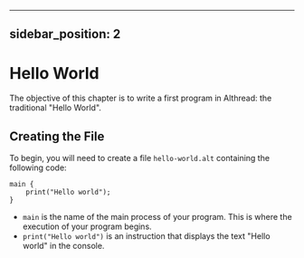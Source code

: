 
---
sidebar_position: 2
---


# Hello World
The objective of this chapter is to write a first program in Althread: the traditional "Hello World".

## Creating the File
To begin, you will need to create a file `hello-world.alt` containing the following code:

```althread
main {
    print("Hello world");
}
```

- `main` is the name of the main process of your program. This is where the execution of your program begins.
- `print("Hello world")` is an instruction that displays the text "Hello world" in the console.
